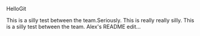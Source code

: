 HelloGit

This is a silly test between the team.Seriously. This is really really silly.
This is a silly test between the team. Alex's README edit...

